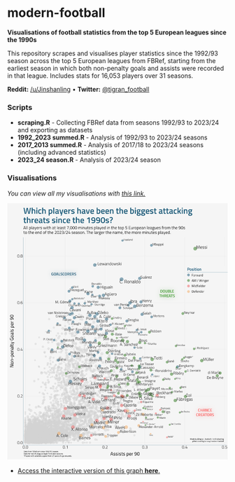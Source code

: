 # modern-football
**Visualisations of football statistics from the top 5 European leagues since the 1990s**

This repository scrapes and visualises player statistics since the 1992/93 season across the top 5 European leagues from FBRef, starting from the earliest season in which both non-penalty goals and assists were recorded in that league. Includes stats for 16,053 players over 31 seasons.

**Reddit:** [/u/Jinshanling](https://www.reddit.com/u/jinshanling) •  **Twitter:** [@tigran_football](https://twitter.com/tigran_football)


### Scripts 

- **scraping.R** - Collecting FBRef data from seasons 1992/93 to 2023/24 and exporting as datasets
- **1992_2023 summed.R** - Analysis of 1992/93 to 2023/24 seasons
- **2017_2013 summed.R** - Analysis of 2017/18 to 2023/24 seasons (including advanced statistics)
- **2023_24 season.R** - Analysis of 2023/24 season



### Visualisations
*You can view all my visualisations with [this link.](Visualisations.md)*

![1992/93 - 2023/24 NPG vs A viz](viz/9223%20npg%20a%20export.png?raw=true)

* [Access the interactive version of this graph **here**.](https://public.tableau.com/views/Whohavebeenthemostproductiveplayerssincethe1990s/Dashboard1?:language=en-GB&:sid=&:display_count=n&:origin=viz_share_link)
